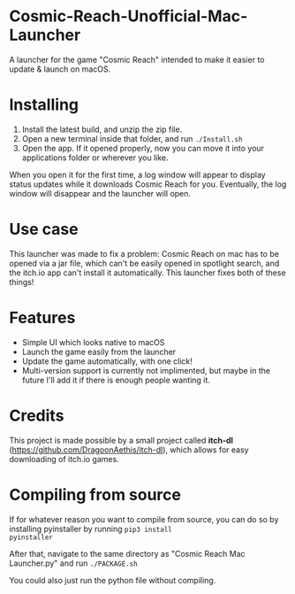 # Cosmic-Reach-Unofficial-Mac-Launcher
A launcher for the game "Cosmic Reach" intended to make it easier to update &amp; launch on macOS.

# Installing
1. Install the latest build, and unzip the zip file.
2. Open a new terminal inside that folder, and run <code>./Install.sh</code>
3. Open the app. If it opened properly, now you can move it into your applications folder or wherever you like.

When you open it for the first time, a log window will appear to display status updates while it downloads Cosmic Reach for you. Eventually, the log window will disappear and the launcher will open.

# Use case
This launcher was made to fix a problem: Cosmic Reach on mac has to be opened via a jar file, which can't be easily opened in spotlight search, and the itch.io app can't install it automatically. This launcher fixes both of these things!

# Features
- Simple UI which looks native to macOS
- Launch the game easily from the launcher
- Update the game automatically, with one click!
- Multi-version support is currently not implimented, but maybe in the future I'll add it if there is enough people wanting it.

# Credits
This project is made possible by a small project called **itch-dl** (https://github.com/DragoonAethis/itch-dl), which allows for easy downloading of itch.io games.

# Compiling from source
If for whatever reason you want to compile from source, you can do so by installing pyinstaller by running <code>pip3 install pyinstaller</code>

After that, navigate to the same directory as "Cosmic Reach Mac Launcher.py" and run <code>./PACKAGE.sh</code>


You could also just run the python file without compiling.
